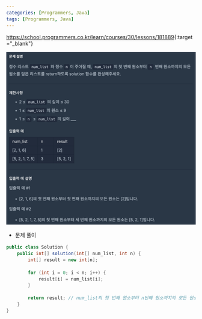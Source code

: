 ```yaml
---
categories: [Programmers, Java]
tags: [Programmers, Java] 
---
```


<https://school.programmers.co.kr/learn/courses/30/lessons/181889>{:target="_blank"}

![문제](/assets/img/programmers/java/n_%EB%B2%88%EC%A7%B8_%EC%9B%90%EC%86%8C%EA%B9%8C%EC%A7%80.png)

- 문제 풀이

```java
public class Solution {
    public int[] solution(int[] num_list, int n) {
        int[] result = new int[n];
        
        for (int i = 0; i < n; i++) { 
            result[i] = num_list[i];
        }
        
        return result; // num_list의 첫 번째 원소부터 n번째 원소까지의 모든 원소를 담은 int[] 배열인 result를 반환
    }
}
```

